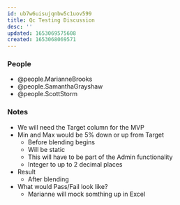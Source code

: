 ```yaml
---
id: ub7w6uisujqnbw5c1uov599
title: Qc Testing Discussion
desc: ''
updated: 1653069575608
created: 1653068069571
---
```


### People
- @people.MarianneBrooks
- @people.SamanthaGrayshaw
- @people.ScottStorm

### Notes
- We will need the Target column for the MVP
- Min and Max would be 5% down or up from Target
  - Before blending begins
  - Will be static
  - This will have to be part of the Admin functionality
  - Integer to up to 2 decimal places
- Result 
  - After blending
- What would Pass/Fail look like?
  - Marianne will mock somthing up in Excel
